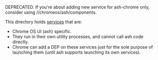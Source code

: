 DEPRECATED. If you're about adding new service for ash-chrome only,
consider using //chromeos/ash/components.

This directory holds [services](/services) that are:
- Chrome OS UI (ash) specific.
- They run in their own utility processes, and cannot call ash code directly.
- Chrome can add a DEP on these services just for the sole purpose of launching them (until ash supports launching its own services).
